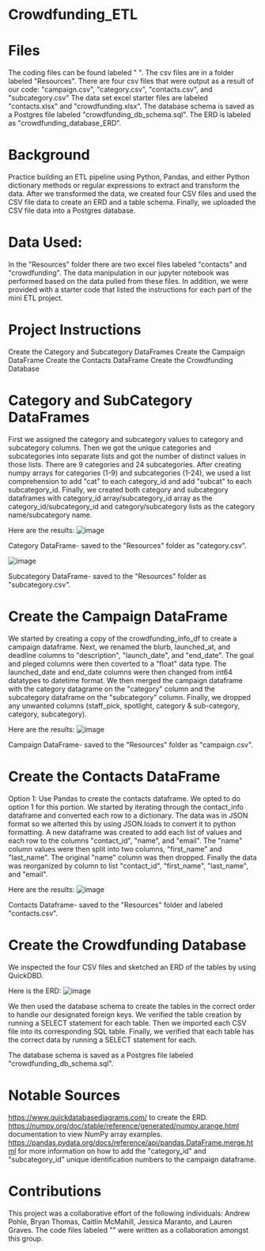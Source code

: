 # Crowdfunding_ETL

# Files
The coding files can be found labeled " ".
The csv files are in a folder labeled "Resources". There are four csv files that were output as a result of our code: "campaign.csv", "category.csv", "contacts.csv", and "subcategory.csv"
The data set excel starter files are labeled "contacts.xlsx" and "crowdfunding.xlsx". 
The database schema is saved as a Postgres file labeled "crowdfunding_db_schema.sql".
The ERD is labeled as "crowdfunding_database_ERD". 

# Background
Practice building an ETL pipeline using Python, Pandas, and either Python dictionary methods or regular expressions to extract and transform the data. After we transformed the data, we created four CSV files and used the CSV file data to create an ERD and a table schema. Finally, we uploaded the CSV file data into a Postgres database.

# Data Used:
In the "Resources" folder there are two excel files labeled "contacts" and "crowdfunding". The data manipulation in our jupyter notebook was performed based on the data pulled from these files. In addition, we were provided with a starter code that listed the instructions for each part of the mini ETL project.

# Project Instructions
Create the Category and Subcategory DataFrames
Create the Campaign DataFrame
Create the Contacts DataFrame
Create the Crowdfunding Database

# Category and SubCategory DataFrames

First we assigned the category and subcategory values to category and subcategory columns.
Then we got the unique categories and subcategories into separate lists and got the number of distinct values in those lists. There are 9 categories and 24 subcategories.
After creating numpy arrays for categories (1-9) and subcategories (1-24), we used a list comprehension to add "cat" to each category_id and add "subcat" to each subcategory_id.
Finally, we created both category and subcategory dataframes with category_id array/subcategory_id array as the category_id/subcategory_id and category/subcategory lists as the category name/subcategory name. 

Here are the results: 
![image](https://github.com/user-attachments/assets/db6f493e-6086-4afc-8508-a67bbcda816d)

Category DataFrame- saved to the "Resources" folder as "category.csv".

![image](https://github.com/user-attachments/assets/aab94212-cce9-4c5e-b574-8255d90c931e)

Subcategory DataFrame- saved to the "Resources" folder as "subcategory.csv".

# Create the Campaign DataFrame
We started by creating a copy of the crowdfunding_info_df to create a campaign dataframe.
Next, we renamed the blurb, launched_at, and deadline columns to "description", "launch_date", and "end_date".
The goal and pleged columns were then coverted to a "float" data type. The launched_date and end_date columns were then changed from int64 datatypes to datetime format.
We then merged the campaign dataframe with the category datagrame on the "category" column and the subcategory dataframe on the "subcategory" column. 
Finally, we dropped any unwanted columns (staff_pick, spotlight, category & sub-category, category, subcategory).

Here are the results:
![image](https://github.com/user-attachments/assets/fbab3498-7b22-4388-9a97-34d3ae339f32)

Campaign DataFrame- saved to the "Resources" folder as "campaign.csv".

# Create the Contacts DataFrame
Option 1: Use Pandas to create the contacts dataframe. We opted to do option 1 for this portion. 
We started by iterating through the contact_info dataframe and converted each row to a dictionary. The data was in JSON format so we alterted this by using JSON.loads to convert it to python formatting. 
A new dataframe was created to add each list of values and each row to the columns "contact_id", "name", and "email".
The "name" column values were then split into two columns, "first_name" and "last_name". The original "name" column was then dropped. 
Finally the data was reorganized by column to list "contact_id", "first_name", "last_name", and "email". 

Here are the results: 
![image](https://github.com/user-attachments/assets/f7672631-9a17-49e0-a3a9-bd7d757abdc0)

Contacts Dataframe- saved to the "Resources" folder and labeled "contacts.csv".

# Create the Crowdfunding Database
We inspected the four CSV files and sketched an ERD of the tables by using QuickDBD. 

Here is the ERD:
![image](https://github.com/user-attachments/assets/e4435ad3-c7af-4851-b1d4-d688146b7c4e)


We then used the database schema to create the tables in the correct order to handle our designated foreign keys. 
We verified the table creation by running a SELECT statement for each table. 
Then we imported each CSV file into its corresponding SQL table. 
Finally, we verified that each table has the correct data by running a SELECT statement for each. 

The database schema is saved as a Postgres file labeled "crowdfunding_db_schema.sql".

# Notable Sources
https://www.quickdatabasediagrams.com/ to create the ERD.
https://numpy.org/doc/stable/reference/generated/numpy.arange.html documentation to view NumPy array examples.
https://pandas.pydata.org/docs/reference/api/pandas.DataFrame.merge.html for more information on how to add the "category_id" and "subcategory_id" unique identification numbers to the campaign dataframe. 

# Contributions
This project was a collaborative effort of the following individuals: Andrew Pohle, Bryan Thomas, Caitlin McMahill, Jessica Maranto, and Lauren Graves. 
The code files labeled "" were written as a collaboration amongst this group. 
